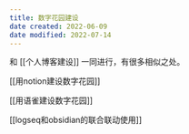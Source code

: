 ```yaml
---
title: 数字花园建设
date created: 2022-06-09
date modified: 2022-07-14
---
```


和 [[个人博客建设]] 一同进行，有很多相似之处。

[[用notion建设数字花园]]

[[用语雀建设数字花园]]

[[logseq和obsidian的联合联动使用]]
